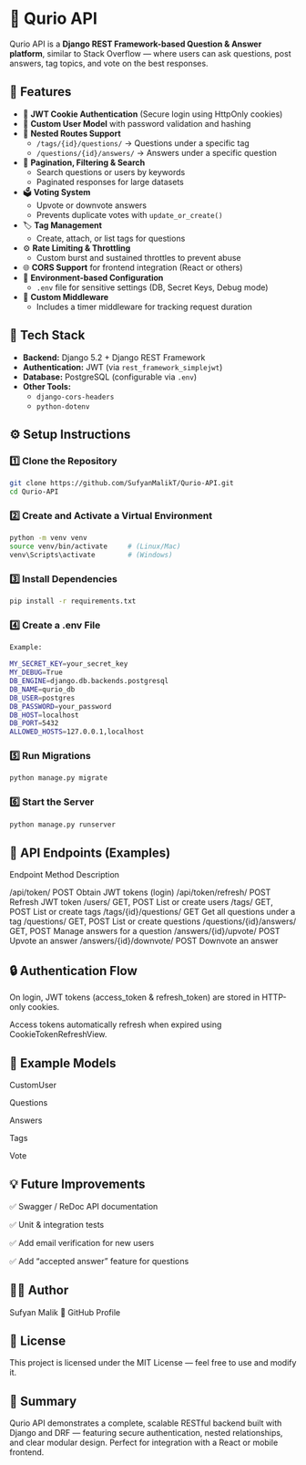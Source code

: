 # 🧠 Qurio API

Qurio API is a **Django REST Framework-based Question & Answer platform**, similar to Stack Overflow — where users can ask questions, post answers, tag topics, and vote on the best responses.


## 🚀 Features

- 🔐 **JWT Cookie Authentication** (Secure login using HttpOnly cookies)
- 👤 **Custom User Model** with password validation and hashing
- 🧵 **Nested Routes Support**
  - `/tags/{id}/questions/` → Questions under a specific tag  
  - `/questions/{id}/answers/` → Answers under a specific question  
- 📑 **Pagination, Filtering & Search**
  - Search questions or users by keywords  
  - Paginated responses for large datasets
- 🗳️ **Voting System**
  - Upvote or downvote answers  
  - Prevents duplicate votes with `update_or_create()`
- 🏷️ **Tag Management**
  - Create, attach, or list tags for questions
- ⚙️ **Rate Limiting & Throttling**
  - Custom burst and sustained throttles to prevent abuse
- 🌐 **CORS Support** for frontend integration (React or others)
- 🧩 **Environment-based Configuration**
  - `.env` file for sensitive settings (DB, Secret Keys, Debug mode)
- 🧱 **Custom Middleware**
  - Includes a timer middleware for tracking request duration



## 🧰 Tech Stack

- **Backend:** Django 5.2 + Django REST Framework  
- **Authentication:** JWT (via `rest_framework_simplejwt`)  
- **Database:** PostgreSQL (configurable via `.env`)  
- **Other Tools:**  
  - `django-cors-headers`  
  - `python-dotenv`



## ⚙️ Setup Instructions

### 1️⃣ Clone the Repository
```bash
git clone https://github.com/SufyanMalikT/Qurio-API.git
cd Qurio-API 
```

### 2️⃣ Create and Activate a Virtual Environment

```bash
python -m venv venv
source venv/bin/activate     # (Linux/Mac)
venv\Scripts\activate        # (Windows)
```

### 3️⃣ Install Dependencies

```bash
pip install -r requirements.txt
```

### 4️⃣ Create a .env File

```bash
Example:

MY_SECRET_KEY=your_secret_key
MY_DEBUG=True
DB_ENGINE=django.db.backends.postgresql
DB_NAME=qurio_db
DB_USER=postgres
DB_PASSWORD=your_password
DB_HOST=localhost
DB_PORT=5432
ALLOWED_HOSTS=127.0.0.1,localhost
```

### 5️⃣ Run Migrations

```bash
python manage.py migrate
```

### 6️⃣ Start the Server

```bash
python manage.py runserver
```




## 🧩 API Endpoints (Examples)

Endpoint	Method	Description

/api/token/	POST	Obtain JWT tokens (login)
/api/token/refresh/	POST	Refresh JWT token
/users/	GET, POST	List or create users
/tags/	GET, POST	List or create tags
/tags/{id}/questions/	GET	Get all questions under a tag
/questions/	GET, POST	List or create questions
/questions/{id}/answers/	GET, POST	Manage answers for a question
/answers/{id}/upvote/	POST	Upvote an answer
/answers/{id}/downvote/	POST	Downvote an answer





## 🔒 Authentication Flow

On login, JWT tokens (access_token & refresh_token) are stored in HTTP-only cookies.

Access tokens automatically refresh when expired using CookieTokenRefreshView.





## 📄 Example Models

CustomUser

Questions

Answers

Tags

Vote





## 💡 Future Improvements

✅ Swagger / ReDoc API documentation

✅ Unit & integration tests

✅ Add email verification for new users

✅ Add “accepted answer” feature for questions





## 👨‍💻 Author

Sufyan Malik
🔗 GitHub Profile




## 🪪 License

This project is licensed under the MIT License — feel free to use and modify it.



## 🧠 Summary

Qurio API demonstrates a complete, scalable RESTful backend built with Django and DRF — featuring secure authentication, nested relationships, and clear modular design. Perfect for integration with a React or mobile frontend.

